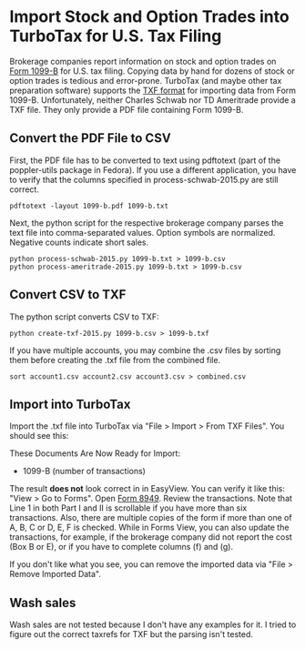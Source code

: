 # Import Stock and Option Trades into TurboTax for U.S. Tax Filing

Brokerage companies report information on stock and option trades on
[Form 1099-B](https://www.irs.gov/pub/irs-pdf/i1099b.pdf) for U.S. tax
filing. Copying data by hand for dozens of stock or option trades is
tedious and error-prone. TurboTax (and maybe other tax preparation
software) supports the [TXF
format](https://turbotax.intuit.com/txf/TXF042.jsp) for importing data
from Form 1099-B.  Unfortunately, neither Charles Schwab nor TD
Ameritrade provide a TXF file.  They only provide a PDF file
containing Form 1099-B.

## Convert the PDF File to CSV

First, the PDF file has to be converted to text using pdftotext (part of the
poppler-utils package in Fedora).  If you use a different application, you have
to verify that the columns specified in process-schwab-2015.py are still
correct.

    pdftotext -layout 1099-b.pdf 1099-b.txt

Next, the python script for the respective brokerage company parses the text
file into comma-separated values.  Option symbols are normalized.  Negative
counts indicate short sales.

    python process-schwab-2015.py 1099-b.txt > 1099-b.csv
    python process-ameritrade-2015.py 1099-b.txt > 1099-b.csv

## Convert CSV to TXF

The python script converts CSV to TXF:

    python create-txf-2015.py 1099-b.csv > 1099-b.txf

If you have multiple accounts, you may combine the .csv files by sorting them
before creating the .txf file from the combined file.

    sort account1.csv account2.csv account3.csv > combined.csv

## Import into TurboTax

Import the .txf file into TurboTax via "File > Import > From TXF Files".  You
should see this:

These Documents Are Now Ready for Import:

- 1099-B (number of transactions)

The result **does not** look correct in in EasyView.  You can verify it like
this: "View > Go to Forms". Open [Form
8949](https://www.irs.gov/pub/irs-pdf/i8949.pdf). Review the transactions. Note
that Line 1 in both Part I and II is scrollable if you have more than six
transactions.  Also, there are multiple copies of the form if more than one of
A, B, C or D, E, F is checked.  While in Forms View, you can also update the
transactions, for example, if the brokerage company did not report the cost
(Box B or E), or if you have to complete columns (f) and (g).

If you don't like what you see, you can remove the imported data via
"File > Remove Imported Data".

## Wash sales

Wash sales are not tested because I don't have any examples for it.  I tried to
figure out the correct taxrefs for TXF but the parsing isn't tested.
